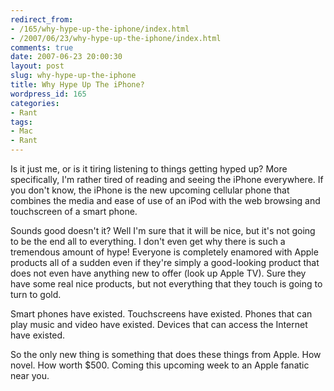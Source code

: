 ```yaml
---
redirect_from:
- /165/why-hype-up-the-iphone/index.html
- /2007/06/23/why-hype-up-the-iphone/index.html
comments: true
date: 2007-06-23 20:00:30
layout: post
slug: why-hype-up-the-iphone
title: Why Hype Up The iPhone?
wordpress_id: 165
categories:
- Rant
tags:
- Mac
- Rant
---
```


Is it just me, or is it tiring listening to things getting hyped up?  More specifically, I'm rather tired of reading and seeing the iPhone everywhere.  If you don't know, the iPhone is the new upcoming cellular phone that combines the media and ease of use of an iPod with the web browsing and touchscreen of a smart phone.

Sounds good doesn't it?  Well I'm sure that it will be nice, but it's not going to be the end all to everything.  I don't even get why there is such a tremendous amount of hype!  Everyone is completely enamored with Apple products all of a sudden even if they're simply a good-looking product that does not even have anything new to offer (look up Apple TV).  Sure they have some real nice products, but not everything that they touch is going to turn to gold.

Smart phones have existed.  Touchscreens have existed.  Phones that can play music and video have existed.  Devices that can access the Internet have existed.

So the only new thing is something that does these things from Apple.  How novel.  How worth $500.  Coming this upcoming week to an Apple fanatic near you.
